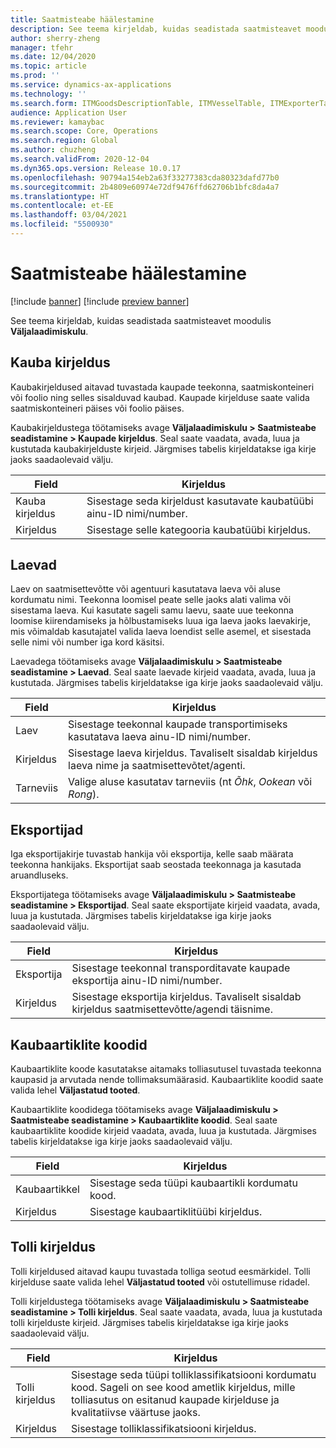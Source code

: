 ```yaml
---
title: Saatmisteabe häälestamine
description: See teema kirjeldab, kuidas seadistada saatmisteavet moodulis Väljalaadimiskulu.
author: sherry-zheng
manager: tfehr
ms.date: 12/04/2020
ms.topic: article
ms.prod: ''
ms.service: dynamics-ax-applications
ms.technology: ''
ms.search.form: ITMGoodsDescriptionTable, ITMVesselTable, ITMExporterTable, ITMCommodityCodeTable, ITMCustomsDescription
audience: Application User
ms.reviewer: kamaybac
ms.search.scope: Core, Operations
ms.search.region: Global
ms.author: chuzheng
ms.search.validFrom: 2020-12-04
ms.dyn365.ops.version: Release 10.0.17
ms.openlocfilehash: 90794a154eb2a63f33277383cda80323dafd77b0
ms.sourcegitcommit: 2b4809e60974e72df9476ffd62706b1bfc8da4a7
ms.translationtype: HT
ms.contentlocale: et-EE
ms.lasthandoff: 03/04/2021
ms.locfileid: "5500930"
---
```

# <a name="shipping-information-setup"></a>Saatmisteabe häälestamine

[!include [banner](../../includes/banner.md)]
[!include [preview banner](../includes/preview-banner.md)]

See teema kirjeldab, kuidas seadistada saatmisteavet moodulis **Väljalaadimiskulu**.

## <a name="description-of-goods"></a><a name="description-of-goods"></a>Kauba kirjeldus

Kaubakirjeldused aitavad tuvastada kaupade teekonna, saatmiskonteineri või foolio ning selles sisalduvad kaubad. Kaupade kirjelduse saate valida saatmiskonteineri päises või foolio päises.

Kaubakirjeldustega töötamiseks avage **Väljalaadimiskulu \> Saatmisteabe seadistamine \> Kaupade kirjeldus**. Seal saate vaadata, avada, luua ja kustutada kaubakirjelduste kirjeid. Järgmises tabelis kirjeldatakse iga kirje jaoks saadaolevaid välju.

| Field | Kirjeldus |
|---|---|
| Kauba kirjeldus | Sisestage seda kirjeldust kasutavate kaubatüübi ainu-ID nimi/number. |
| Kirjeldus | Sisestage selle kategooria kaubatüübi kirjeldus. |

## <a name="vessels"></a><a name="vessels"></a>Laevad

Laev on saatmisettevõtte või agentuuri kasutatava laeva või aluse kordumatu nimi. Teekonna loomisel peate selle jaoks alati valima või sisestama laeva. Kui kasutate sageli samu laevu, saate uue teekonna loomise kiirendamiseks ja hõlbustamiseks luua iga laeva jaoks laevakirje, mis võimaldab kasutajatel valida laeva loendist selle asemel, et sisestada selle nimi või number iga kord käsitsi.

Laevadega töötamiseks avage **Väljalaadimiskulu \> Saatmisteabe seadistamine \> Laevad**. Seal saate laevade kirjeid vaadata, avada, luua ja kustutada. Järgmises tabelis kirjeldatakse iga kirje jaoks saadaolevaid välju.

| Field | Kirjeldus |
|---|---|
| Laev | Sisestage teekonnal kaupade transportimiseks kasutatava laeva ainu-ID nimi/number. |
| Kirjeldus | Sisestage laeva kirjeldus. Tavaliselt sisaldab kirjeldus laeva nime ja saatmisettevõtet/agenti. |
| Tarneviis | Valige aluse kasutatav tarneviis (nt _Õhk_, _Ookean_ või _Rong_). |

## <a name="exporters"></a>Eksportijad

Iga eksportijakirje tuvastab hankija või eksportija, kelle saab määrata teekonna hankijaks. Eksportijat saab seostada teekonnaga ja kasutada aruandluseks.

Eksportijatega töötamiseks avage **Väljalaadimiskulu \> Saatmisteabe seadistamine \> Eksportijad**. Seal saate eksportijate kirjeid vaadata, avada, luua ja kustutada. Järgmises tabelis kirjeldatakse iga kirje jaoks saadaolevaid välju.

| Field | Kirjeldus |
|---|---|
| Eksportija | Sisestage teekonnal transporditavate kaupade eksportija ainu-ID nimi/number. |
| Kirjeldus | Sisestage eksportija kirjeldus. Tavaliselt sisaldab kirjeldus saatmisettevõtte/agendi täisnime. |

## <a name="commodity-codes"></a>Kaubaartiklite koodid

Kaubaartiklite koode kasutatakse aitamaks tolliasutusel tuvastada teekonna kaupasid ja arvutada nende tollimaksumäärasid. Kaubaartiklite koodid saate valida lehel **Väljastatud tooted**.

Kaubaartiklite koodidega töötamiseks avage **Väljalaadimiskulu \> Saatmisteabe seadistamine \> Kaubaartiklite koodid**. Seal saate kaubaartiklite koodide kirjeid vaadata, avada, luua ja kustutada. Järgmises tabelis kirjeldatakse iga kirje jaoks saadaolevaid välju.

| Field | Kirjeldus |
|---|---|
| Kaubaartikkel | Sisestage seda tüüpi kaubaartikli kordumatu kood. |
| Kirjeldus | Sisestage kaubaartiklitüübi kirjeldus. |

## <a name="customs-description"></a>Tolli kirjeldus

Tolli kirjeldused aitavad kaupu tuvastada tolliga seotud eesmärkidel. Tolli kirjelduse saate valida lehel **Väljastatud tooted** või ostutellimuse ridadel.

Tolli kirjeldustega töötamiseks avage **Väljalaadimiskulu \> Saatmisteabe seadistamine \> Tolli kirjeldus**. Seal saate vaadata, avada, luua ja kustutada tolli kirjelduste kirjeid. Järgmises tabelis kirjeldatakse iga kirje jaoks saadaolevaid välju.

| Field | Kirjeldus |
|---|---|
| Tolli kirjeldus | Sisestage seda tüüpi tolliklassifikatsiooni kordumatu kood. Sageli on see kood ametlik kirjeldus, mille tolliasutus on esitanud kaupade kirjelduse ja kvalitatiivse väärtuse jaoks. |
| Kirjeldus | Sisestage tolliklassifikatsiooni kirjeldus. |

